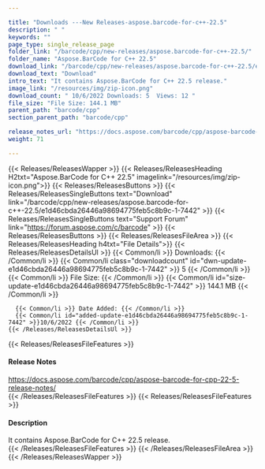 ```yaml
---

title: "Downloads ---New Releases-aspose.barcode-for-c++-22.5"
description: " "
keywords: ""
page_type: single_release_page
folder_link: "/barcode/cpp/new-releases/aspose.barcode-for-c++-22.5/"
folder_name: "Aspose.BarCode for C++ 22.5"
download_link: "/barcode/cpp/new-releases/aspose.barcode-for-c++-22.5/e1d46cbda26446a98694775feb5c8b9c-1-7442"
download_text: "Download"
intro_text: "It contains Aspose.BarCode for C++ 22.5 release."
image_link: "/resources/img/zip-icon.png"
download_count: " 10/6/2022 Downloads: 5  Views: 12 "
file_size: "File Size: 144.1 MB"
parent_path: "barcode/cpp"
section_parent_path: "barcode/cpp"

release_notes_url: "https://docs.aspose.com/barcode/cpp/aspose-barcode-for-cpp-22-5-release-notes/"
weight: 71

---
```


{{< Releases/ReleasesWapper >}}
  {{< Releases/ReleasesHeading H2txt="Aspose.BarCode for C++ 22.5" imagelink="/resources/img/zip-icon.png">}}
  {{< Releases/ReleasesButtons >}}
    {{< Releases/ReleasesSingleButtons text="Download" link="/barcode/cpp/new-releases/aspose.barcode-for-c++-22.5/e1d46cbda26446a98694775feb5c8b9c-1-7442" >}}
    {{< Releases/ReleasesSingleButtons text="Support Forum" link="https://forum.aspose.com/c/barcode" >}}
  {{< Releases/ReleasesButtons >}}
  {{< Releases/ReleasesFileArea >}}
    {{< Releases/ReleasesHeading h4txt="File Details">}}
    {{< Releases/ReleasesDetailsUl >}}
      {{< Common/li >}} Downloads: {{< /Common/li >}}
      {{< Common/li class="downloadcount" id="dwn-update-e1d46cbda26446a98694775feb5c8b9c-1-7442" >}} 5 {{< /Common/li >}}
      {{< Common/li >}} File Size: {{< /Common/li >}}
      {{< Common/li id="size-update-e1d46cbda26446a98694775feb5c8b9c-1-7442" >}} 144.1 MB {{< /Common/li >}}

      {{< Common/li >}} Date Added: {{< /Common/li >}}
      {{< Common/li id="added-update-e1d46cbda26446a98694775feb5c8b9c-1-7442" >}}10/6/2022 {{< /Common/li >}}
    {{< /Releases/ReleasesDetailsUl >}}

  {{< Releases/ReleasesFileFeatures >}}
      <h4>Release Notes</h4><div><a href='https://docs.aspose.com/barcode/cpp/aspose-barcode-for-cpp-22-5-release-notes/'>https://docs.aspose.com/barcode/cpp/aspose-barcode-for-cpp-22-5-release-notes/</a></div>
  {{< /Releases/ReleasesFileFeatures >}}
  {{< Releases/ReleasesFileFeatures >}}
      <h4>Description</h4><div class="HTMLDescription">It contains Aspose.BarCode for C++ 22.5 release.</div>
  {{< /Releases/ReleasesFileFeatures >}}
 {{< /Releases/ReleasesFileArea >}}
{{< /Releases/ReleasesWapper >}}


